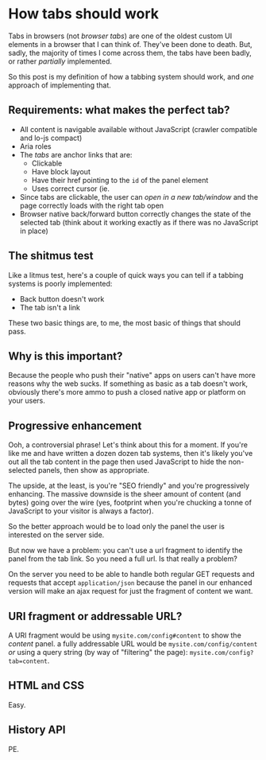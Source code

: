 # How tabs should work

Tabs in browsers (not *browser tabs*) are one of the oldest custom UI elements in a browser that I can think of. They've been done to death. But, sadly, the majority of times I come across them, the tabs have been badly, or rather *partially* implemented.

So this post is my definition of how a tabbing system should work, and *one* approach of implementing that.

## Requirements: what makes the perfect tab?

- All content is navigable available without JavaScript (crawler compatible and lo-js compact)
- Aria roles
- The *tabs* are anchor links that are:
  - Clickable
  - Have block layout
  - Have their href pointing to the `id` of the panel element
  - Uses correct cursor (ie.
- Since tabs are clickable, the user can *open in a new tab/window* and the page correctly loads with the right tab open
- Browser native back/forward button correctly changes the state of the selected tab (think about it working exactly as if there was no JavaScript in place)

## The shitmus test

Like a litmus test, here's a couple of quick ways you can tell if a tabbing systems is poorly implemented:

- Back button doesn't work
- The tab isn't a link

These two basic things are, to me, the most basic of things that should pass.

## Why is this important?

Because the people who push their "native" apps on users can't have more reasons why the web sucks. If something as basic as a tab doesn't work, obviously there's more ammo to push a closed native app or platform on your users.

## Progressive enhancement

Ooh, a controversial phrase! Let's think about this for a moment. If you're like me and have written a dozen dozen tab systems, then it's likely you've out all the tab content in the page then used JavaScript to hide the non-selected panels, then show as appropriate.

The upside, at the least, is you're "SEO friendly" and you're progressively enhancing. The massive downside is the sheer amount of content (and bytes) going over the wire (yes, footprint when you're chucking a tonne of JavaScript to your visitor is always a factor).

So the better approach would be to load only the panel the user is interested on the server side.

But now we have a problem: you can't use a url fragment to identify the panel from the tab link. So you need a full url. Is that really a problem?

On the server you need to be able to handle both regular GET requests and requests that accept `application/json` because the panel in our enhanced version will make an ajax request for just the fragment of content we want.

## URI fragment or addressable URL?

A URI fragment would be using `mysite.com/config#content` to show the *content* panel. a fully addressable URL would be `mysite.com/config/content` *or* using a query string (by way of "filtering" the page): `mysite.com/config?tab=content`.





## HTML and CSS

Easy.

## History API

PE.



